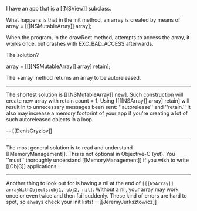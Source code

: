 I have an app that is a [[NSView]] subclass.

What happens is that in the init method, an array is created by means of 
array = [[[NSMutableArray]] array];

When the program, in the drawRect method, attempts to access the array, it works once, but crashes with EXC_BAD_ACCESS afterwards.

The solution?

array = [[[[NSMutableArray]] array] retain];

The +array method returns an array to be autoreleased.

----

The shortest solution is [[[NSMutableArray]] new]. Such construction will create new array with retain count = 1. Using [[[[NSArray]] array] retain] will result in to unnecessary messages been sent: ''autorelease'' and ''retain.'' It also may increase a memory footprint of your app if you're creating a lot of such autoreleased objects in a loop.

-- [[DenisGryzlov]]

----
The most general solution is to read and understand [[MemoryManagement]]. This is not optional in Objective-C (yet). You ''must'' thoroughly understand [[MemoryManagement]] if you wish to write [[ObjC]] applications.

----
Another thing to look out for is having a nil at the end of <code>[[[NSArray]] arrayWithObjects:obj1, obj2, nil]</code>. Without a nil, your array may work once or even twice and then fail suddenly. These kind of errors are hard to spot, so always check your init lists! --[[JeremyJurksztowicz]]